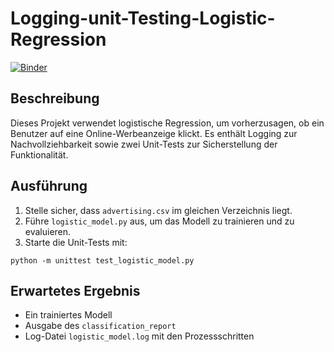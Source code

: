 
# Logging-unit-Testing-Logistic-Regression

[![Binder](https://mybinder.org/badge_logo.svg)](https://mybinder.org/v2/gh/Jam-Reut/ml-logistic-regression/HEAD)


## Beschreibung

Dieses Projekt verwendet logistische Regression, um vorherzusagen, ob ein Benutzer auf eine Online-Werbeanzeige klickt. Es enthält Logging zur Nachvollziehbarkeit sowie zwei Unit-Tests zur Sicherstellung der Funktionalität.

## Ausführung

1. Stelle sicher, dass `advertising.csv` im gleichen Verzeichnis liegt.
2. Führe `logistic_model.py` aus, um das Modell zu trainieren und zu evaluieren.
3. Starte die Unit-Tests mit:

```
python -m unittest test_logistic_model.py
```

## Erwartetes Ergebnis

- Ein trainiertes Modell
- Ausgabe des `classification_report`
- Log-Datei `logistic_model.log` mit den Prozessschritten
